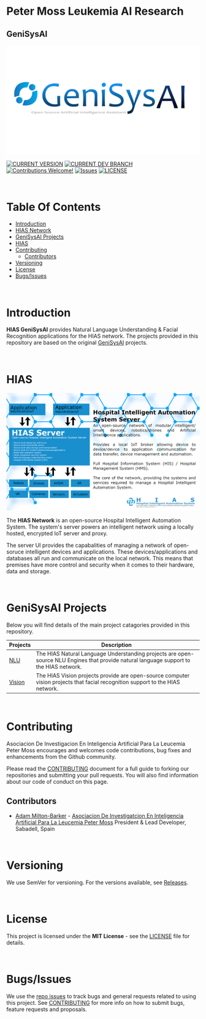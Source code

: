 # Peter Moss Leukemia AI Research
## GeniSysAI
[![HIAS - Hospital Intelligent Automation System](Media/Images/GeniSysAI.png)](https://github.com/LeukemiaAiResearch/GeniSysAI)


[![CURRENT VERSION](https://img.shields.io/badge/CURRENT%20VERSION-0.0.0-blue.svg)](https://github.com/LeukemiaAiResearch/GeniSysAI/tree/0.0.0) [![CURRENT DEV BRANCH](https://img.shields.io/badge/CURRENT%20DEV%20BRANCH-0.1.0-blue.svg)](https://github.com/LeukemiaAiResearch/GeniSysAI/tree/0.1.0)  [![Contributions Welcome!](https://img.shields.io/badge/Contributions-Welcome-lightgrey.svg)](CONTRIBUTING.md)  [![Issues](https://img.shields.io/badge/Issues-Welcome-lightgrey.svg)](issues) [![LICENSE](https://img.shields.io/badge/LICENSE-MIT-blue.svg)](LICENSE)

&nbsp;

# Table Of Contents

- [Introduction](#introduction)
- [HIAS Network](#hias-network)
- [GeniSysAI Projects](#genisysai-projects)
- [HIAS](#hias)
- [Contributing](#contributing)
    - [Contributors](#contributors)
- [Versioning](#versioning)
- [License](#license)
- [Bugs/Issues](#bugs-issues)

&nbsp;

# Introduction

**HIAS GeniSysAI** provides Natural Language Understanding & Facial Recognition applications for the HIAS network. The projects provided in this repository are based on the original [GeniSysAI](https://github.com/GeniSysAI) projects.

&nbsp;

# HIAS

[![HIAS - Hospital Intelligent Automation System](Media/Images/HIAS-Network.png)](https://github.com/LeukemiaAiResearch/HIAS)

The **HIAS Network** is an open-source Hospital Intelligent Automation System. The system's server powers an intelligent network using a locally hosted, encrypted IoT server and proxy.

The server UI provides the capabalities of managing a network of open-soruce intelligent devices and applications. These devices/applications and databases all run and communicate on the local network. This means that premises have more control and security when it comes to their hardware, data and storage.

&nbsp;

# GeniSysAI Projects

Below you will find details of the main project catagories provided in this repository.

| Projects   | Description                                                                                                                                                                                                                                                                                                                                                                                                                                                                                                                                 |
| --- |------------------------------------------------------------------------------------------------------------------------------------------------------------------------------------------------------------------------------------------------------------------------------------------------------------------------------------------------------------------------------------------------------------------------------------------------------------------------------------------------------------------------------------------- |
| [NLU](NLU "NLU")   | The HIAS Natural Language Understanding projects are open-source NLU Engines that provide natural language support to the HIAS network.                                                                                                                                                                                                                                                                                                   |
| [Vision](Vision "Vision")   | The HIAS Vision projects provide are open-source computer vision projects that facial recognition support to the HIAS network.                                                                                                                                                                                                                                                                                                   |

&nbsp;

# Contributing

Asociacion De Investigacion En Inteligencia Artificial Para La Leucemia Peter Moss encourages and welcomes code contributions, bug fixes and enhancements from the Github community.

Please read the [CONTRIBUTING](CONTRIBUTING.md "CONTRIBUTING") document for a full guide to forking our repositories and submitting your pull requests. You will also find information about our code of conduct on this page.

## Contributors

- [Adam Milton-Barker](https://www.leukemiaresearchassociation.ai/team/adam-milton-barker "Adam Milton-Barker") - [Asociacion De Investigatcion En Inteligencia Artificial Para La Leucemia Peter Moss](https://www.leukemiaresearchassociation.ai "Asociacion De Investigacion En Inteligencia Artificial Para La Leucemia Peter Moss") President & Lead Developer, Sabadell, Spain

&nbsp;

# Versioning

We use SemVer for versioning. For the versions available, see [Releases](releases "Releases").

&nbsp;

# License

This project is licensed under the **MIT License** - see the [LICENSE](LICENSE "LICENSE") file for details.

&nbsp;

# Bugs/Issues

We use the [repo issues](issues "repo issues") to track bugs and general requests related to using this project. See [CONTRIBUTING](CONTRIBUTING.md "CONTRIBUTING") for more info on how to submit bugs, feature requests and proposals.